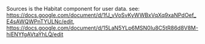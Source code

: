 Sources is the Habitat component for user data.
see: https://docs.google.com/document/d/1fJ_vVoSvKyWWBxVqXq9xaNPdOef_E4sAWQWPnTYULNc/edit, https://docs.google.com/document/d/15LaN5YLp6MSN0Iu8C5tR86d8V8M-hiENYfgAVtaYhLQ/edit
